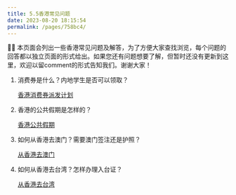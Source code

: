 ```yaml
---
title: 5.5香港常见问题
date: 2023-08-20 18:15:54
permalink: /pages/758bc4/
---
```


👌🏻 本页面会列出一些香港常见问题及解答，为了方便大家查找浏览，每个问题的回答都以独立页面的形式给出。如果您还有问题想要了解，但暂时还没有更新到这里，欢迎以留comment的形式告知我们。谢谢大家！

1. 消费券是什么？内地学生是否可以领取？
    
    [香港消费券派发计划](/pages/997dae/)
    
2. 香港的公共假期是怎样的？
    
    [香港公共假期](/pages/a05806/)
    
3. 如何从香港去澳门？需要澳门签注还是护照？
    
    [从香港去澳门](/pages/c5b30a/)

4. 如何从香港去台湾？怎样办理入台证？
    
    [从香港去台湾](/pages/1a2bc3/)